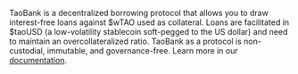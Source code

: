 TaoBank is a decentralized borrowing protocol that allows you to draw interest-free loans against $wTAO used as collateral. Loans are facilitated in $taoUSD (a low-volatility stablecoin soft-pegged to the US dollar) and need to maintain an overcollateralized ratio. TaoBank as a protocol is non-custodial, immutable, and governance-free. Learn more in our [documentation](https://docs.taobank.ai/).
